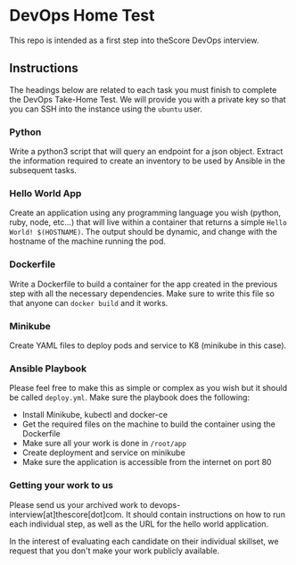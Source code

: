 # DevOps Home Test

This repo is intended as a first step into theScore DevOps interview.

## Instructions
The headings below are related to each task you must finish to complete the DevOps Take-Home Test. We will provide you with a private key so that you can SSH into the instance using the `ubuntu` user.

### Python
Write a python3 script that will query an endpoint for a json object. Extract the information required to create an inventory to be used by Ansible in the subsequent tasks.

### Hello World App
Create an application using any programming language you wish (python, ruby, node, etc...) that will live within a container that returns a simple `Hello World! $(HOSTNAME)`. The output should be dynamic, and change with the hostname of the machine running the pod.

### Dockerfile
Write a Dockerfile to build a container for the app created in the previous step with all the necessary dependencies. Make sure to write this file so that anyone can `docker build` and it works.

### Minikube
Create YAML files to deploy pods and service to K8 (minikube in this case). 

### Ansible Playbook
Please feel free to make this as simple or complex as you wish but it should be called `deploy.yml`.
Make sure the playbook does the following:
  - Install Minikube, kubectl and docker-ce
  - Get the required files on the machine to build the container using the Dockerfile
  - Make sure all your work is done in `/root/app`
  - Create deployment and service on minikube
  - Make sure the application is accessible from the internet on port 80

### Getting your work to us
Please send us your archived work to devops-interview[at]thescore[dot]com. It should contain instructions on how to run each individual step, as well as the URL for the hello world application.

In the interest of evaluating each candidate on their individual skillset, we request that you don't make your work publicly available. 
